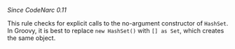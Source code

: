 *Since CodeNarc 0.11*

This rule checks for explicit calls to the no-argument constructor of
`HashSet`. In Groovy, it is best to replace `new HashSet()` with
`[] as Set`, which creates the same object.
